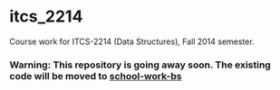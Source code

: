 # itcs_2214
Course work for ITCS-2214 (Data Structures), Fall 2014 semester.

### Warning: This repository is going away soon. The existing code will be moved to [school-work-bs](https://github.com/slabby-tackler/school-work-bs)
